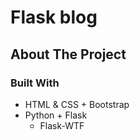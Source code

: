 # Flask blog

<!-- ABOUT THE PROJECT -->

## About The Project

### Built With

- HTML & CSS + Bootstrap
- Python + Flask
  - Flask-WTF
